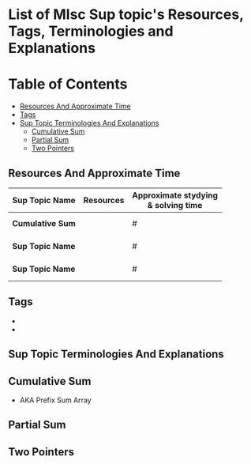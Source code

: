 # List of MIsc Sup topic's Resources, Tags, Terminologies and Explanations 

Table of Contents
================= 

- [Resources And Approximate Time](#resources-and-approximate-time)
- [Tags](#tags)
- [Sup Topic Terminologies And Explanations](#sup-topic-terminologies-and-explanations)
  * [Cumulative Sum](#cumulative-sum)
  * [Partial Sum](#partial-sum)
  * [Two Pointers](#two-pointers)
   
   

## Resources And Approximate Time

Sup Topic Name   | Resources   | Approximate stydying <br> & solving time
-------------| -------------   |-------------   
**Cumulative Sum**|[]()<br>[]()<br> | #
**Sup Topic Name**|[]()<br>[]()<br> | #
**Sup Topic Name**|[]()<br>[]()<br> | #

## Tags
-
-

## Sup Topic Terminologies And Explanations
## Cumulative Sum
- AKA Prefix Sum Array
## Partial Sum
## Two Pointers


